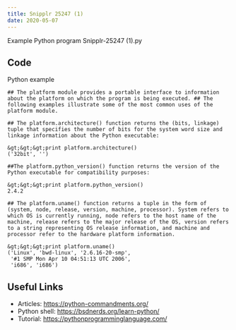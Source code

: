 ```yaml
---
title: Snipplr 25247 (1)
date: 2020-05-07
---
```

Example Python program Snipplr-25247 (1).py


## Code

Python example

    ## The platform module provides a portable interface to information about the platform on which the program is being executed. ## The following examples illustrate some of the most common uses of the platform module.
    
    ## The platform.architecture() function returns the (bits, linkage) tuple that specifies the number of bits for the system word size and linkage information about the Python executable:
    
    &gt;&gt;&gt;print platform.architecture()
    ('32bit', '')
    
    ##The platform.python_version() function returns the version of the Python executable for compatibility purposes:
    
    &gt;&gt;&gt;print platform.python_version()
    2.4.2
    
    ## The platform.uname() function returns a tuple in the form of (system, node, release, version, machine, processor). System refers to which OS is currently running, node refers to the host name of the machine, release refers to the major release of the OS, version refers to a string representing OS release information, and machine and processor refer to the hardware platform information.
    
    &gt;&gt;&gt;print platform.uname()
    ('Linux', 'bwd-linux', '2.6.16-20-smp',
     '#1 SMP Mon Apr 10 04:51:13 UTC 2006',
     'i686', 'i686')

## Useful Links

- Articles: https://python-commandments.org/
- Python shell: https://bsdnerds.org/learn-python/
- Tutorial: https://pythonprogramminglanguage.com/
